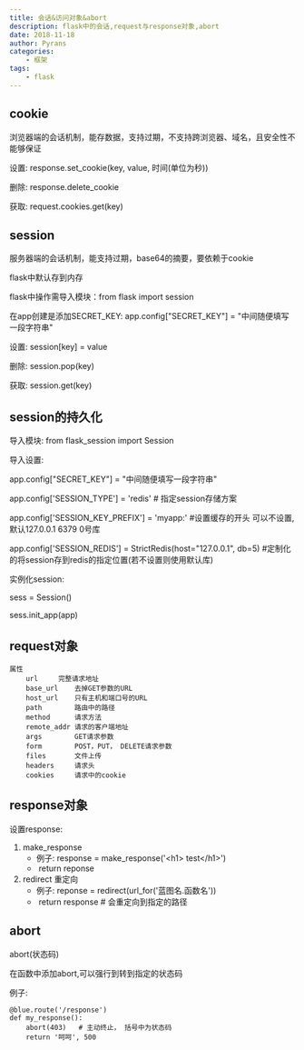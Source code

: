 ```yaml
---
title: 会话&访问对象&abort
description: flask中的会话,request与response对象,abort
date: 2018-11-18
author: Pyrans
categories: 
	- 框架
tags:
    - flask
---
```




## cookie

浏览器端的会话机制，能存数据，支持过期，不支持跨浏览器、域名，且安全性不能够保证

设置: response.set_cookie(key, value, 时间(单位为秒))

删除: response.delete_cookie

获取: request.cookies.get(key)

## session

服务器端的会话机制，能支持过期，base64的摘要，要依赖于cookie

flask中默认存到内存

flask中操作需导入模块：from flask import session

在app创建是添加SECRET_KEY:  app.config["SECRET_KEY"] = "中间随便填写一段字符串"

设置: session[key] = value

删除: session.pop(key)

获取: session.get(key)

## session的持久化

导入模块: from flask_session import Session

导入设置: 

app.config["SECRET_KEY"] = "中间随便填写一段字符串"

app.config['SESSION_TYPE'] = 'redis'     # 指定session存储方案

app.config['SESSION_KEY_PREFIX'] = 'myapp:' #设置缓存的开头 可以不设置,默认127.0.0.1 6379 0号库

app.config['SESSION_REDIS'] = StrictRedis(host="127.0.0.1", db=5) #定制化的将session存到redis的指定位置(若不设置则使用默认库)

实例化session:

sess = Session()

sess.init_app(app)

## request对象

~~~
属性
	url		完整请求地址
	base_url	去掉GET参数的URL
	host_url	只有主机和端口号的URL
	path		路由中的路径
	method		请求方法
	remote_addr	请求的客户端地址
	args		GET请求参数
	form		POST，PUT， DELETE请求参数
	files		文件上传
	headers		请求头
	cookies		请求中的cookie
~~~

## response对象

设置response:

1. make_response 
   * 例子: response = make_response('\<h1> test\</h1>')
   * ​          return reponse
2. redirect 重定向
   * 例子: reponse = redirect(url_for('蓝图名.函数名'))
   * ​          return response     # 会重定向到指定的路径

## abort

abort(状态码)

在函数中添加abort,可以强行到转到指定的状态码

例子:

~~~
@blue.route('/response')
def my_response():
    abort(403)   # 主动终止， 括号中为状态码
    return '呵呵', 500
~~~

